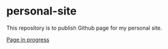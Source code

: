 # personal-site
This repository is to publish Github page for my personal site.

[Page in progress](https://zhoudoris13.github.io/personal-site/)

